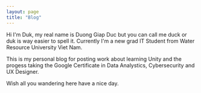 ```yaml
---
layout: page
title: "Blog"
---
```


Hi I'm Duk, my real name is Duong Giap Duc but you can call me duck or duk is way easier to spell it. Currently I'm a new grad IT Student from Water Resource University Viet Nam. 

This is my personal blog for posting work about learning Unity and the progess taking the Google Certificate in Data Analystics, Cybersecurity and UX Designer.

Wish all you wandering here have a nice day.
